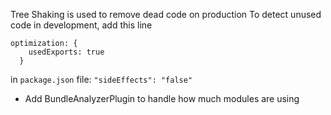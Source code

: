 Tree Shaking is used to remove dead code on production
To detect unused code in development, add this line
```
optimization: {
    usedExports: true
  }
```
in `package.json` file:
 `"sideEffects": "false"`

 - Add BundleAnalyzerPlugin to handle how much modules are using
 